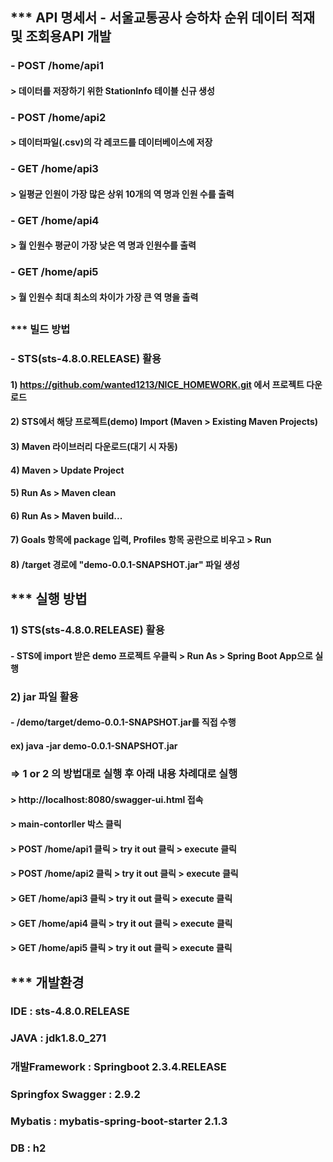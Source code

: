 ## *** API 명세서 - 서울교통공사 승하차 순위 데이터 적재 및 조회용API 개발
### - POST /home/api1
#### 	> 데이터를 저장하기 위한 StationInfo 테이블 신규 생성
### - POST /home/api2
#### 	> 데이터파일(.csv)의 각 레코드를 데이터베이스에 저장
### - GET /home/api3
#### 	> 일평균 인원이 가장 많은 상위 10개의 역 명과 인원 수를 출력
### - GET /home/api4
#### 	> 월 인원수 평균이 가장 낮은 역 명과 인원수를 출력
### - GET /home/api5
#### 	> 월 인원수 최대 최소의 차이가 가장 큰 역 명을 출력
##
### *** 빌드 방법
### - STS(sts-4.8.0.RELEASE) 활용
####  1) https://github.com/wanted1213/NICE_HOMEWORK.git 에서 프로젝트 다운로드
#### 	2) STS에서 해당 프로젝트(demo) Import (Maven > Existing Maven Projects)
#### 	3) Maven 라이브러리 다운로드(대기 시 자동)
#### 	4) Maven > Update Project
####  5) Run As > Maven clean
#### 	6) Run As > Maven build...
#### 	7) Goals 항목에 package 입력, Profiles 항목 공란으로 비우고 > Run
####  8) /target 경로에 "demo-0.0.1-SNAPSHOT.jar" 파일 생성
## 
## *** 실행 방법
### 1) STS(sts-4.8.0.RELEASE) 활용
#### - STS에 import 받은 demo 프로젝트 우클릭 > Run As > Spring Boot App으로 실행
### 
### 2) jar 파일 활용
#### - /demo/target/demo-0.0.1-SNAPSHOT.jar를 직접 수행
#### ex) java -jar demo-0.0.1-SNAPSHOT.jar
### 
### => 1 or 2 의 방법대로 실행 후 아래 내용 차례대로 실행
#### > http://localhost:8080/swagger-ui.html 접속
#### > main-contorller 박스 클릭
#### > POST /home/api1 클릭 > try it out 클릭 > execute 클릭
#### > POST /home/api2 클릭 > try it out 클릭 > execute 클릭
#### > GET /home/api3 클릭 > try it out 클릭 > execute 클릭
#### > GET /home/api4 클릭 > try it out 클릭 > execute 클릭
#### > GET /home/api5 클릭 > try it out 클릭 > execute 클릭
## 
## *** 개발환경
### IDE : sts-4.8.0.RELEASE
### JAVA : jdk1.8.0_271
### 개발Framework : Springboot 2.3.4.RELEASE
### Springfox Swagger : 2.9.2
### Mybatis : mybatis-spring-boot-starter 2.1.3
### DB : h2
